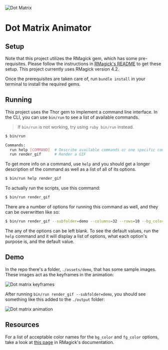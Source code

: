 ![Dot Matrix](https://i.imgur.com/cIJCDcv.png)

# Dot Matrix Animator

## Setup

Note that this project utilizes the RMagick gem, which has some pre-requisites. Please follow the instructions in [RMagick's README](https://github.com/rmagick/rmagick#prerequisites) to get these setup. This project currently uses RMagick version 4.2.

Once the prerequisites are taken care of, run `bundle install` in your terminal to install the required gems.

## Running

This project uses the Thor gem to implement a command line interface. In the CLI, you can use `bin/run` to see a list of available commands.

> If `bin/run` is not working, try using `ruby bin/run` instead.

```bash
$ bin/run 

Commands:
  run help [COMMAND]  # Describe available commands or one specific command
  run render_gif      # Render a GIF
```

To get more info on a command, use `help` and you should get a longer description of the command as well as a list of all of its options.

```bash
$ bin/run help render_gif
```

To actually run the scripts, use this command:

```bash
$ bin/run render_gif
```

There are a number of options for running this command as well, and they can be overwritten like so:

```bash
$ bin/run render_gif --subfolder=demo --columns=32 --rows=10 --bg_color=chocolate --fg_color="mint cream" --fps=10 --dot_size=10
```

The any of the options can be left blank. To see the default values, run the `help` command and it will display a list of options, what each option's purpose is, and the default value.

## Demo

In the repo there's a folder, `./assets/demo`, that has some sample images. These images act as the keyframes in the animation:

![Dot matrix keyframes](https://i.imgur.com/6WDhHC0.png)

After running `bin/run render_gif --subfolder=demo`, you should see something like this added to the `./output` folder:

![Dot matrix animation](https://i.imgur.com/zEfihJk.gif)

## Resources

For a list of acceptable color names for the `bg_color` and `fg_color` options, take a look at [this page](https://rmagick.github.io/imusage.html#color_names) in RMagick's documentation.